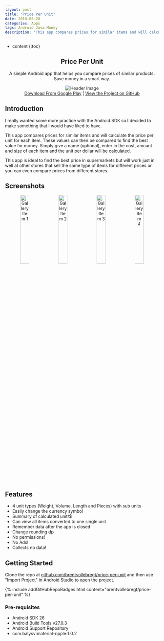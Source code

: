 ```yaml
---
layout: post
title: "Price Per Unit"
date: 2018-06-28
categories: Apps
tags: Android Java Money
description: "This app compares prices for similar items and will calculate the price per unit for each item. These values can then be compared to find the best value for money."
---
```


* content
{:toc}

<h2 align="center">Price Per Unit</h2>
<p align="center">A simple Android app that helps you compare prices of similar products. Save money in a smart way.</p>

<div align="center">
    <img src="{{ site.baseurl }}{%- link images/price-per-unit/FeatureGraphic.jpg -%}" alt="Header Image">
</div>

<div style="text-align: center"><a href="https://play.google.com/store/apps/details?id=net.nitratine.priceperunit">Download From Google Play</a> | <a href="https://github.com/brentvollebregt/price-per-unit">View the Project on GitHub</a>
</div>

<!-- more -->

## Introduction
I really wanted some more practice with the Android SDK so I decided to make something that I would have liked to have.

This app compares prices for similar items and will calculate the price per unit for each item. These values can then be compared to find the best value for money. Simply give a name (optional), enter in the cost, amount and size of each item and the unit per dollar will be calculated.

This app is ideal to find the best price in supermarkets but will work just in well at other stores that sell the same type of items for different prices or you can even compare prices from different stores.

## Screenshots

<div style="text-align: center">
    <img style="width: 24%; display: inline;" src="{{ site.baseurl }}{%- link images/price-per-unit/Gallery1.jpg -%}" alt="Gallery Item 1">
	<img style="width: 24%; display: inline;" src="{{ site.baseurl }}{%- link images/price-per-unit/Gallery2.jpg -%}" alt="Gallery Item 2">
	<img style="width: 24%; display: inline;" src="{{ site.baseurl }}{%- link images/price-per-unit/Gallery3.jpg -%}" alt="Gallery Item 3">
	<img style="width: 24%; display: inline;" src="{{ site.baseurl }}{%- link images/price-per-unit/Gallery4.jpg -%}" alt="Gallery Item 4">
</div>

## Features
- 4 unit types (Weight, Volume, Length and Pieces) with sub units
- Easily change the currency symbol
- Summary of calculated unit/$
- Can view all items converted to one single unit
- Remember data after the app is closed
- Change rounding dp
- No permissions!
- No Ads!
- Collects no data!

## Getting Started
Clone the repo at [github.com/brentvollebregt/price-per-unit](https://github.com/brentvollebregt/price-per-unit) and then use "Import Project" in Android Studio to open the project.

{% include addGitHubRepoBadges.html content="brentvollebregt/price-per-unit" %}

### Pre-requisites
- Android SDK 26
- Android Build Tools v27.0.3
- Android Support Repository
- com.balysv:material-ripple:1.0.2